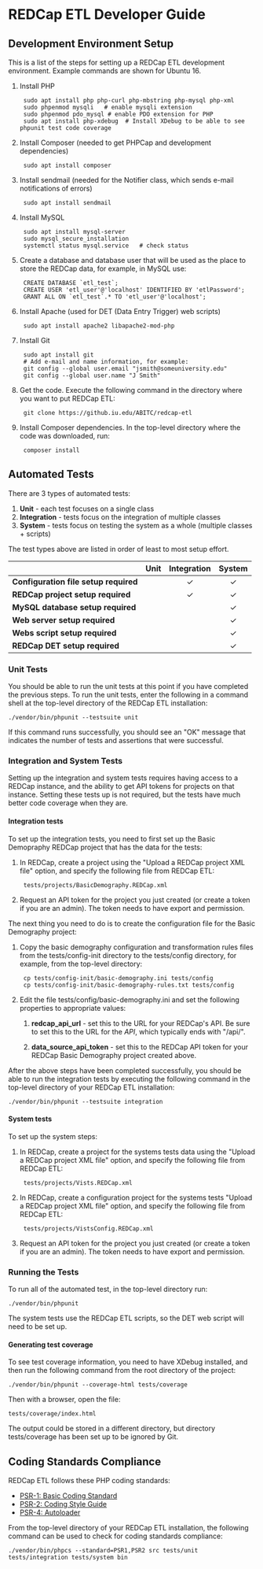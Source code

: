 REDCap ETL Developer Guide
======================================

Development Environment Setup
-------------------------------------

This is a list of the steps for setting up a REDCap ETL development environment. Example commands are shown for Ubuntu 16.

1. Install PHP

        sudo apt install php php-curl php-mbstring php-mysql php-xml
        sudo phpenmod mysqli   # enable mysqli extension
        sudo phpenmod pdo_mysql # enable PDO extension for PHP 
        sudo apt install php-xdebug  # Install XDebug to be able to see phpunit test code coverage

2. Install Composer (needed to get PHPCap and development dependencies)

        sudo apt install composer

3. Install sendmail (needed for the Notifier class, which sends e-mail notifications of errors)

        sudo apt install sendmail

4. Install MySQL

        sudo apt install mysql-server
        sudo mysql_secure_installation
        systemctl status mysql.service   # check status

5. Create a database and database user that will be used as the place to store the REDCap data, for example, in MySQL use:

        CREATE DATABASE `etl_test`;
        CREATE USER 'etl_user'@'localhost' IDENTIFIED BY 'etlPassword';
        GRANT ALL ON `etl_test`.* TO 'etl_user'@'localhost';

6. Install Apache (used for DET (Data Entry Trigger) web scripts)

        sudo apt install apache2 libapache2-mod-php

7. Install Git

        sudo apt install git
        # Add e-mail and name information, for example:
        git config --global user.email "jsmith@someuniversity.edu"
        git config --global user.name "J Smith"

8. Get the code. Execute the following command in the directory where
   you want to put REDCap ETL:

        git clone https://github.iu.edu/ABITC/redcap-etl

9. Install Composer dependencies. In the top-level directory where the code was downloaded, run:

        composer install



Automated Tests
------------------------------

There are 3 types of automated tests:

1. __Unit__ - each test focuses on a single class
2. __Integration__ - tests focus on the integration of multiple classes
3. __System__ - tests focus on testing the system as a whole (multiple classes + scripts)

The test types above are listed in order of least to most setup effort.

|                                       | Unit |Integration | System    |
|---------------------------------------|------|:----------:|:---------:|
| __Configuration file setup required__ |      | &#10003;   | &#10003;  |
| __REDCap project setup required__     |      | &#10003;   | &#10003;  |
| __MySQL database setup required__     |      |            | &#10003;  |
| __Web server setup required__         |      |            | &#10003;  |
| __Webs script setup required__        |      |            | &#10003;  |
| __REDCap DET setup required__         |      |            | &#10003;  |



### Unit Tests
You should be able to run the unit tests at this point if you have
completed the previous steps.
To run the unit tests, enter the following in a command shell
at the top-level directory of the REDCap ETL installation:

    ./vendor/bin/phpunit --testsuite unit
    
If this command runs successfully, you should see an "OK" message that
indicates the number of tests and assertions that were successful.

### Integration and System Tests
Setting up the integration and system tests requires having access
to a REDCap instance, and the ability to get API tokens for projects
on that instance. Setting these tests up is not required, but
the tests have much better code coverage when they are.

#### Integration tests
To set up the integration tests, you need to first set up
the Basic Demopraphy REDCap project that has the data for the
tests:

1. In REDCap, create a project using the
   "Upload a REDCap project XML file" option, and specify the
   following file from REDCap ETL:

        tests/projects/BasicDemography.REDCap.xml

2. Request an API token for the project you just created (or
   create a token if you are an admin). The token needs to have export
   and permission.

The next thing you need to do is to create the configuration file
for the Basic Demography project:

1. Copy the basic demography configuration and transformation rules
   files from the tests/config-init directory to the tests/config
   directory, for example, from the top-level directory:
   
        cp tests/config-init/basic-demography.ini tests/config
        cp tests/config-init/basic-demography-rules.txt tests/config

2. Edit the file tests/config/basic-demography.ini and set the 
   following properties to appropriate values:
   
    1. __redcap_api_url__ - set this to the URL for your REDCap's API. Be
       sure to set this to the URL for the _API_, which typically ends
       with "/api/".

    2. __data_source_api_token__ - set this to the REDCap API token for
       your REDCap Basic Demography project created above.
    
After the above steps have been completed successfully, you should be
able to run the integration tests by executing the following command
in the top-level directory of your REDCap ETL installation:

    ./vendor/bin/phpunit --testsuite integration


#### System tests
To set up the system steps:

1. In REDCap, create a project for the systems tests data using the
   "Upload a REDCap project XML file" option, and specify the
   following file from REDCap ETL:

        tests/projects/Vists.REDCap.xml

2. In REDCap, create a configuration project for the systems tests
   "Upload a REDCap project XML file" option, and specify the
   following file from REDCap ETL:

        tests/projects/VistsConfig.REDCap.xml

2. Request an API token for the project you just created (or
   create a token if you are an admin). The token needs to have export
   and permission.



### Running the Tests

To run all of the automated test, in the top-level directory run:

    ./vendor/bin/phpunit

The system tests use the REDCap ETL scripts, so the DET web script
will need to be set up.


#### Generating test coverage

To see test coverage information, you need to have XDebug installed, and
then run the following command from the root directory of the project:

    ./vendor/bin/phpunit --coverage-html tests/coverage

Then with a browser, open the file:

    tests/coverage/index.html

The output
could be stored in a different directory, but directory tests/coverage
has been set up to be ignored by Git.


Coding Standards Compliance
------------------------------------

REDCap ETL follows these PHP coding standards:

* [PSR-1: Basic Coding Standard](http://www.php-fig.org/psr/psr-1/)
* [PSR-2: Coding Style Guide](http://www.php-fig.org/psr/psr-2/)
* [PSR-4: Autoloader](http://www.php-fig.org/psr/psr-4/)

From the top-level directory of your REDCap ETL installation,
the following command can be used
to check for coding standards compliance:

    ./vendor/bin/phpcs --standard=PSR1,PSR2 src tests/unit tests/integration tests/system bin
